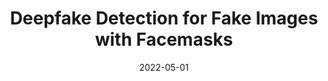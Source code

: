 ---
title: "Deepfake Detection for Fake Images with Facemasks"
collection: publications
permalink: /publication/2022-05-01-mask
excerpt: ''
date: 2022-05-01
venue: 'ACM Workshop on the security implications of Deepfakes and Cheapfakes (WDC)'
paper: 'https://dl.acm.org/doi/abs/10.1145/3494109.3527189'
citation: ''
authors: 'Sangjun Lee*, Donggeun Ko*, Jinyong Park, <strong> Saebyeol Shin </strong>, Donghee Hong, Simon S. Woo'
image: 'images/mask.png'
---